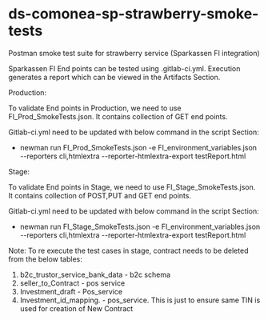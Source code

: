 # ds-comonea-sp-strawberry-smoke-tests

Postman smoke test suite for strawberry service (Sparkassen FI integration)

Sparkassen FI End points can be tested using .gitlab-ci.yml. Execution generates a report which can be viewed in the Artifacts Section.


Production:

To validate End points in Production, we need to use FI_Prod_SmokeTests.json.
It contains collection of GET end points.

Gitlab-ci.yml need to be updated with below command in the script Section:

- newman run FI_Prod_SmokeTests.json -e FI_environment_variables.json --reporters cli,htmlextra --reporter-htmlextra-export testReport.html


Stage:


To validate End points in Stage, we need to use FI_Stage_SmokeTests.json.
It contains collection of POST,PUT and GET end points.

Gitlab-ci.yml need to be updated with below command in the script Section:

- newman run FI_Stage_SmokeTests.json -e FI_environment_variables.json --reporters cli,htmlextra --reporter-htmlextra-export testReport.html

Note: To re execute the test cases in stage, contract needs to be deleted from the below tables: 
1. b2c_trustor_service_bank_data - b2c schema
2. seller_to_Contract - pos service
3. Investment_draft - Pos_service
4. Investment_id_mapping. - pos_service.
This is just to ensure same TIN is used for creation of New Contract